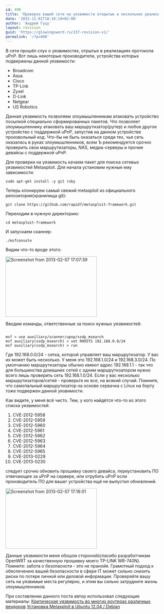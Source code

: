 ```yaml
---
id: 490
title: 'Проверка вашей сети на уязвимости открытые в нескольких реализациях протокола uPnP'
date: '2015-11-01T18:10:19+02:00'
author: 'Андрей Гуцу'
layout: revision
guid: 'https://glowingsword.ru/237-revision-v1/'
permalink: '/?p=490'
---
```


В сети прошёл слух о уязвимостях, отрытых в реализациях протокола uPnP. Вот лишь некоторые производители, устройства которых подвержены данной уязвимости:

<ul>
  <li>Broadcom</li>
  <li>Asus</li>
  <li>Cisco</li>
  <li>TP-Link</li>
  <li>Zyxel</li>
  <li>D-Link</li>
  <li>Netgear</li>
  <li>US Robotics</li>
</ul>

Данная уязвимость позволяем злоумышленникам атаковать устройство посылкой специально сформированных пакетов. Что позволяет злоумышленнику атаковать ваш маршрутизатор(рутер) и любое другое устройство с поддержкой uPnP, запустив на данном устройстве произвольный код. Что-бы не быть оказаться среди тех, чья сеть оказалась в руках злоумышленников, всем Ъ рекомендуется срочно проверить свои маршрутизаторы, NAS, медиа-серверы и прочие девайсы с поддержкой uPnP.

Для проверки на уязвимость качаем пакет для поиска сетевых уязвимостей Metasploit.
Для начала установим нужные ему зависимости:

<pre><code class="bash">sudo apt-get install -y git ruby</code></pre>

Теперь клонируем самый свежий metasploit из официального репозитория(хранилища git):

<pre><code class="bash">git clone https://github.com/rapid7/metasploit-framework.git</code></pre>

Переходим в нужную директорию:

<pre><code class="bash">cd metasploit-framework</code></pre>

И запускаем сканнер:

<pre><code class="bash">./msfconsole</code></pre>

Видим что-то вроде этого:

<a href="https://glowingsword.ru/wp-content/uploads/2013/02/Screenshot-from-2013-02-07-170739.png"><img src="https://glowingsword.ru/wp-content/uploads/2013/02/Screenshot-from-2013-02-07-170739-300x198.png" alt="Screenshot from 2013-02-07 17:07:39" width="300" height="198" class="aligncenter size-medium wp-image-238" /></a>

Вводим команды, ответственные за поиcк нужных уязвимостей:
<pre><code class="bash">
msf > use auxiliary/scanner/upnp/ssdp_msearch
msf auxiliary(ssdp_msearch) > set RHOSTS 192.168.0.0/24
msf auxiliary(ssdp_msearch) > run
</code></pre>

Где 192.168.0.0/24 - сетка, которой управляет ваш маршрутизатор. У вас их может быть несколько. У меня это 192.168.1.0/24 и 192.168.3.0/24. По умолчанию маршрутизаторы обычно имеют адрес 192.168.1.1 - так что для большинства домашних сетей с одним маршрутизатором нужно всего лишь проверить сеть 192.168.1.0/24. Если у вас несколько маршрутизаторов/сетей - проверьте их все, на всякий случай. Помните, что самопальный маршрутизатор на основе сервачка с Linux на борту тоже подвержен данной уязвимости.

Как видите, у меня всё чисто. Тем, у кого найдётся что-то из этого списка уязвимостей:
<ol>
<li>CVE-2012-5958</li>
<li>CVE-2012-5959</li>
<li>CVE-2012-5960</li>
<li>CVE-2012-5961</li>
<li>CVE-2012-5962</li>
<li>CVE-2012-5963</li>
<li>CVE-2012-5964</li>
<li>CVE-2012-5965</li>
<li>CVE-2013-0229</li>
<li>CVE-2013-0230</li>
</ol>

следует срочно обновить прошивку своего девайса, переустановить ПО отвечающее за uPnP на сервере, или отрубить uPnP если производитель ПО для вашег устройства ещё не выпустил обновлений.

<a href="https://glowingsword.ru/wp-content/uploads/2013/02/Screenshot-from-2013-02-07-171601.png"><img src="https://glowingsword.ru/wp-content/uploads/2013/02/Screenshot-from-2013-02-07-171601-300x198.png" alt="Screenshot from 2013-02-07 17:16:01" width="300" height="198" class="aligncenter size-medium wp-image-239" /></a>

Данные уязвимости меня обошли стороной(спасибо разработчикам OpenWRT за качественную прошивку моего TP-LINK WR-740N). Помните: забота о безопасноти - это не пранойя. Грамотный подход к обеспечению вашей безопасности в сфере IT может сильно снизить риски по потере личной или деловой информации. Проверяйте вашу сеть на уязвимые места регулярно, и этим вы сильно затрудните жизнь злоумышленников.

При составлении данного поста автор использовал следующие материалы:
<a href="http://habrahabr.ru/post/168613/">Критическая уязвимость во многих роутерах различных вендоров</a>
<a href="http://nikmy.ru/index.php/stati/hacking/programmy-vzlom-programm/133-ustanovka-metasploit-v-ubuntu-12-04-debian.html">Установка Metasploit в Ubuntu 12.04 / Debian</a>